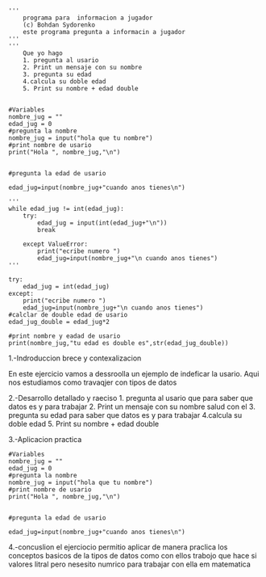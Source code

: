 ```
'''
    programa para  informacion a jugador 
    (c) Bohdan Sydorenko 
    este programa pregunta a informacin a jugador 
'''
'''
    Que yo hago
    1. pregunta al usario 
    2. Print un mensaje con su nombre 
    3. pregunta su edad 
    4.calcula su doble edad 
    5. Print su nombre + edad double 


#Variables
nombre_jug = ""
edad_jug = 0
#pregunta la nombre 
nombre_jug = input("hola que tu nombre")
#print nombre de usario
print("Hola ", nombre_jug,"\n")


#pregunta la edad de usario 

edad_jug=input(nombre_jug+"cuando anos tienes\n")

'''
while edad_jug != int(edad_jug):
    try:
        edad_jug = input(int(edad_jug+"\n")) 
        break

    except ValueError:
        print("ecribe numero ")
        edad_jug=input(nombre_jug+"\n cuando anos tienes")
'''

try:
    edad_jug = int(edad_jug)
except:
    print("ecribe numero ")
    edad_jug=input(nombre_jug+"\n cuando anos tienes")
#calclar de double edad de usario 
edad_jug_double = edad_jug*2

#print nombre y eadad de usario 
print(nombre_jug,"tu edad es double es",str(edad_jug_double))
```


1.-Indroduccion brece y contexalizacion

En este ejercicio vamos a dessroolla un ejemplo de indeficar la usario. Aqui nos estudiamos como travaqjer con tipos de datos 

2.-Desarrollo detallado y raeciso 
    1. pregunta al usario que para saber que datos es y para trabajar 
    2. Print un mensaje con su nombre salud con el 
    3. pregunta su edad para saber que datos es y para trabajar 
    4.calcula su doble edad 
    5. Print su nombre + edad double 

3.-Aplicacion practica

```
#Variables
nombre_jug = ""
edad_jug = 0
#pregunta la nombre 
nombre_jug = input("hola que tu nombre")
#print nombre de usario
print("Hola ", nombre_jug,"\n")


#pregunta la edad de usario 

edad_jug=input(nombre_jug+"cuando anos tienes\n")

```

4.-concuslion 
el ejerciocio permitio aplicar de manera praclica los conceptos basicos de la tipos de datos 
como con ellos trabojo que hace si valores litral pero nesesito numrico para trabajar con ella em matematica

